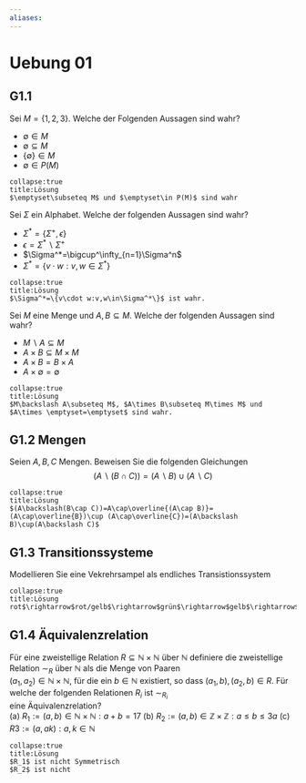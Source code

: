 ```yaml
---
aliases: 
---
```

# Uebung 01
## G1.1
Sei $M=\{1,2,3\}$. Welche der Folgenden Aussagen sind wahr?
- $\emptyset\in M$ 
- $\emptyset \subseteq M$
- $\{\emptyset\}\in M$
- $\emptyset\in P(M)$
```ad-check
collapse:true
title:Lösung
$\emptyset\subseteq M$ und $\emptyset\in P(M)$ sind wahr
```

Sei $\Sigma$ ein Alphabet. Welche der folgenden Aussagen sind wahr?
- $\Sigma^*=\{\Sigma^+,\epsilon\}$
- $\epsilon=\Sigma^*\backslash\Sigma^+$
- $\Sigma^*=\bigcup^\infty_{n=1}\Sigma^n$
- $\Sigma^*=\{v\cdot w:v,w\in\Sigma^*\}$

```ad-check
collapse:true
title:Lösung
$\Sigma^*=\{v\cdot w:v,w\in\Sigma^*\}$ ist wahr.
```
Sei $M$ eine Menge und $A,B\subseteq M$. Welche der folgenden Aussagen sind wahr?
- $M\backslash A\subseteq M$
- $A\times B\subseteq M\times M$
- $A\times B=B\times A$
- $A\times \emptyset=\emptyset$
```ad-check
collapse:true
title:Lösung
$M\backslash A\subseteq M$, $A\times B\subseteq M\times M$ und $A\times \emptyset=\emptyset$ sind wahr.
```
## G1.2 Mengen
Seien $A,B,C$ Mengen. Beweisen Sie die folgenden Gleichungen
$$(A\backslash(B\cap C))=(A\backslash B)\cup(A\backslash C)$$
```ad-check
collapse:true
title:Lösung
$(A\backslash(B\cap C))=A\cap\overline{(A\cap B)}=(A\cap\overline{B})\cup (A\cap\overline{C})=(A\backslash B)\cup(A\backslash C)$
```

## G1.3 Transitionssysteme
Modellieren Sie eine Vekrehrsampel als endliches Transistionssystem
```ad-check
collapse:true
title:Lösung
rot$\rightarrow$rot/gelb$\rightarrow$grün$\rightarrow$gelb$\rightarrow$rot 
```
## G1.4 Äquivalenzrelation
Für eine zweistellige Relation $R\subseteq\mathbb{N}\times\mathbb{N}$ über $\mathbb{N}$ definiere die zweistellige Relation $\sim_R$ über $\mathbb{N}$ als die Menge von Paaren  
$(a_1, a_2) \in\mathbb{N}\times\mathbb{N}$, für die ein $b\in \mathbb{N}$ existiert, so dass $(a_1, b), (a_2, b) \in R$. Für welche der folgenden Relationen $R_i$ ist $\sim_{R_i}$  
eine Äquivalenzrelation?  
(a) $R_1 := {(a, b) \in \mathbb{N} \times \mathbb{N} : a + b = 17}$
(b) $R_2 := {(a, b) \in \mathbb{Z} × \mathbb{Z} : a \leq b \leq 3a}$
(c) $R3 := {(a, ak) : a, k \in \mathbb{N}}$

```ad-check
collapse:true
title:Lösung
$R_1$ ist nicht Symmetrisch
$R_2$ ist nicht 
```
